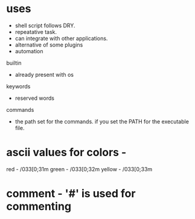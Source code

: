 # uses
- shell script follows DRY.
- repeatative task.
- can integrate with other applications.
- alternative of some plugins
- automation


builtin 
- already present with os

keywords
- reserved words

commands
- the path set for the commands. if you set the PATH for the executable file.

 # ascii values for colors -
red -       /033[0;31m
green -     /033[0;32m
yellow -    /033[0;33m


# comment - '#' is used for commenting